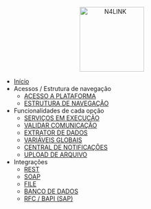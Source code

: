 <p align="center">
  <img src="/n4link-wiki/assets/logos/logo-n4link.png" alt="N4LINK" width="150" />
</p>


* [Início](/docs/README.md)
* Acessos / Estrutura de navegação
  * [ACESSO A PLATAFORMA](/docs/acesso.md)
  * [ESTRUTURA DE NAVEGAÇÃO](/docs/navegacao.md)
* Funcionalidades de cada opção
  * [SERVIÇOS EM EXECUÇÃO](/docs/servicos.md)
  * [VALIDAR COMUNICAÇÃO](/docs/validar.md)
  * [EXTRATOR DE DADOS](/docs/extrator.md)
  * [VARIÁVEIS GLOBAIS](/docs/variaveis.md)
  * [CENTRAL DE NOTIFICAÇÕES](/docs/central.md)
  * [UPLOAD DE ARQUIVO](/docs/upload.md)
* Integrações
  * [REST](/docs/rest.md)
  * [SOAP](/docs/soap.md)
  * [FILE](/docs/file.md)
  * [BANCO DE DADOS](/docs/banco.md)
  * [RFC / BAPI (SAP)](/docs/rfc.md)
